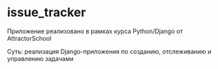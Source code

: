 # issue_tracker

Приложение реализовано в рамках курса Python/Django от AttractorSchool

Суть: реализация Django-приложения по созданию, отслеживанию и управлению задачами 


